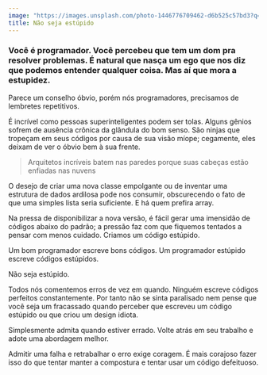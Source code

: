 ```yaml
---
image: "https://images.unsplash.com/photo-1446776709462-d6b525c57bd3?q=80&w=2070&auto=format&fit=crop&ixlib=rb-4.0.3&ixid=M3wxMjA3fDB8MHxwaG90by1wYWdlfHx8fGVufDB8fHx8fA%3D%3D"
title: Não seja estúpido
---
```


### Você é programador. Você percebeu que tem um dom pra resolver problemas. É natural que nasça um ego que nos diz que podemos entender qualquer coisa. Mas aí que mora a estupidez.

Parece um conselho óbvio, porém nós programadores, precisamos de lembretes repetitivos.

É incrível como pessoas superinteligentes podem ser tolas. Alguns gênios sofrem de ausência crônica da glândula do bom senso. São ninjas que tropeçam em seus códigos por causa de sua visão míope; cegamente, eles deixam de ver o óbvio bem à sua frente.

> Arquitetos incríveis batem nas paredes porque suas cabeças estão enfiadas nas nuvens

O desejo de criar uma nova classe empolgante ou de inventar uma estrutura de dados ardilosa pode nos consumir, obscurecendo o fato de que uma simples lista seria suficiente. E há quem prefira array.

Na pressa de disponibilizar a nova versão, é fácil gerar uma imensidão de códigos abaixo do padrão; a pressão faz com que fiquemos tentados a pensar com menos cuidado. Criamos um código estúpido.

Um bom programador escreve bons códigos. Um programador estúpido escreve códigos estúpidos.

Não seja estúpido.

Todos nós comentemos erros de vez em quando. Ninguém escreve códigos perfeitos constantemente. Por tanto não se sinta paralisado nem pense que você seja um fracassado quando perceber que escreveu um código estúpido ou que criou um design idiota.

Simplesmente admita quando estiver errado. Volte atrás em seu trabalho e adote uma abordagem melhor.

Admitir uma falha e retrabalhar o erro exige coragem. É mais corajoso fazer isso do que tentar manter a compostura e tentar usar um código defeituoso.
